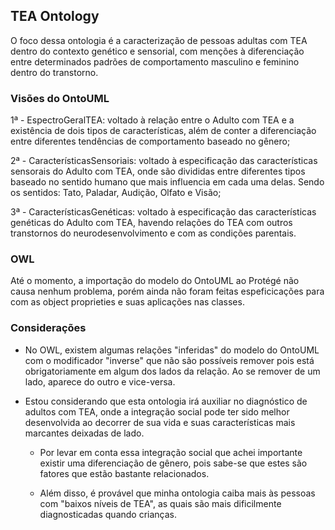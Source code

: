 <h2>TEA Ontology</h2>
O foco dessa ontologia é a caracterização de pessoas adultas com TEA dentro do contexto genético e sensorial, com menções à diferenciação entre determinados padrões de comportamento masculino e feminino dentro do transtorno.

<h3>Visões do OntoUML</h3>
1ª - EspectroGeralTEA: voltado à relação entre o Adulto com TEA e a existência de dois tipos de características, além de conter a diferenciação entre diferentes tendências de comportamento baseado no gênero;

2ª - CaracterísticasSensoriais: voltado à especificação das características sensorais do Adulto com TEA, onde são divididas entre diferentes tipos baseado no sentido humano que mais influencia em cada uma delas. Sendo os sentidos: Tato, Paladar, Audição, Olfato e Visão;

3ª - CaracterísticasGenéticas: voltado à especificação das características genéticas do Adulto com TEA, havendo relações do TEA com outros transtornos do neurodesenvolvimento e com as condições parentais.

<h3>OWL</h3>
Até o momento, a importação do modelo do OntoUML ao Protégé não causa nenhum problema, porém ainda não foram feitas espeficicações para com as object proprieties e suas aplicações nas classes.

<h3>Considerações</h3>

- No OWL, existem algumas relações "inferidas" do modelo do OntoUML com o modificador "inverse" que não são possíveis remover pois está obrigatoriamente em algum dos lados da relação. Ao se remover de um lado, aparece do outro e vice-versa.

- Estou considerando que esta ontologia irá auxiliar no diagnóstico de adultos com TEA, onde a integração social pode ter sido melhor desenvolvida ao decorrer de sua vida e suas características mais marcantes deixadas de lado.
  
  - Por levar em conta essa integração social que achei importante existir uma diferenciação de gênero, pois sabe-se que estes são fatores que estão bastante relacionados.
    
  - Além disso, é provável que minha ontologia caiba mais às pessoas com "baixos níveis de TEA", as quais são mais dificilmente diagnosticadas quando crianças.

